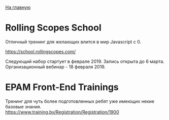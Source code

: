 <a href="https://github.com/js-machine/dashboard/blob/master/README.md">На главную</a>

# Rolling Scopes School
Отличный тренинг для желающих влится в мир Javascript c 0.<br>

https://school.rollingscopes.com/

Следующий набор стартует в феврале 2019. Запись открыта до 6 марта. 
Организационный вебинар - 18 февраля 2019.

# EPAM Front-End Trainings
Тренинг для чуть более подготовленных ребят уже имеющих некие базовые знания.<br>
https://www.training.by/Registration/Registration/1900
